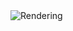 <img src="https://github.com/mzuelch/CATs-Eurosynth/blob/main/Modules/Standard%20Line/Atari%20Punk%20Console/Documentation/Rendering.jpg" alt="Rendering">
